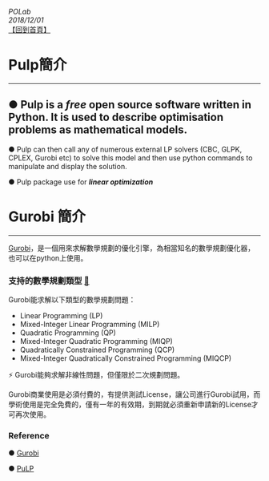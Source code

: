 *POLab*
<br>
*2018/12/01*
<br>
[【回到首頁】](https://github.com/KevinLu43/Job-Shop-Scheduling-with-Python)

# Pulp簡介
-------
## ● Pulp is a ***free*** open source software written in Python. It is used to describe optimisation problems as mathematical models.

● Pulp can then call any of numerous external LP solvers (CBC, GLPK, CPLEX, Gurobi etc) to solve this model and then use python commands to manipulate and display the solution.

● Pulp package use for ***linear optimization***




# Gurobi 簡介
-------
[Gurobi](http://www.gurobi.com/index)，是一個用來求解數學規劃的優化引擎，為相當知名的數學規劃優化器，也可以在python上使用。

### 支持的數學規劃類型 [:link:](http://www.gurobi.com/products/features-benefits)
Gurobi能求解以下類型的數學規劃問題：
<br>

- Linear Programming (LP)
- Mixed-Integer Linear Programming (MILP)
- Quadratic Programming (QP)
- Mixed-Integer Quadratic Programming (MIQP)
- Quadratically Constrained Programming (QCP)
- Mixed-Integer Quadratically Constrained Programming (MIQCP)

:zap: Gurobi能夠求解非線性問題，但僅限於二次規劃問題。

Gurobi商業使用是必須付費的，有提供測試License，讓公司進行Gurobi試用，而學術使用是完全免費的，僅有一年的有效期，到期就必須重新申請新的License才可再次使用。

### Reference
● [Gurobi](http://www.gurobi.com/index)

● [PuLP](https://pythonhosted.org/PuLP/)
